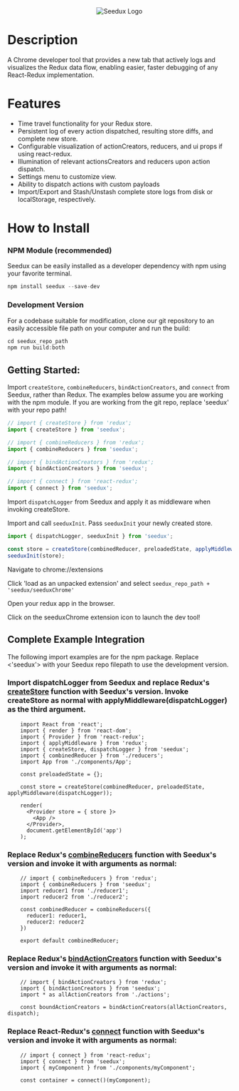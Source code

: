 <div align='center'>
  <img src='https://github.com/reduxify/seedux/blob/master/assets/threedux-small.png' alt='Seedux Logo'>
</div>

# Description
A Chrome developer tool that provides a new tab that actively logs and visualizes the Redux data flow, enabling easier, faster debugging of any React-Redux implementation.

# Features
- Time travel functionality for your Redux store.
- Persistent log of every action dispatched, resulting store diffs, and complete new store.
- Configurable visualization of actionCreators, reducers, and ui props if using react-redux.
- Illumination of relevant actionsCreators and reducers upon action dispatch.
- Settings menu to customize view.
- Ability to dispatch actions with custom payloads
- Import/Export and Stash/Unstash complete store logs from disk or localStorage, respectively.

# How to Install

### NPM Module (recommended)

Seedux can be easily installed as a developer dependency with npm using your favorite terminal.

```javascript
npm install seedux --save-dev
```

### Development Version

For a codebase suitable for modification, clone our git repository to an easily accessible file path on your computer and run the build:

```javascript
cd seedux_repo_path
npm run build:both
```

## Getting Started:

Import `createStore`, `combineReducers`, `bindActionCreators`, and `connect` from Seedux, rather than Redux. The examples below assume you are working with the npm module. If you are working from the git repo, replace 'seedux' with your repo path!

```javascript
// import { createStore } from 'redux';
import { createStore } from 'seedux';
```

```javascript
// import { combineReducers } from 'redux';
import { combineReducers } from 'seedux';

```

```javascript
// import { bindActionCreators } from 'redux';
import { bindActionCreators } from 'seedux';
```

```javascript
// import { connect } from 'react-redux';
import { connect } from 'seedux';
```

Import `dispatchLogger` from Seedux and apply it as middleware when invoking createStore.

Import and call `seeduxInit`. Pass `seeduxInit` your newly created store.

```javascript
import { dispatchLogger, seeduxInit } from 'seedux';

const store = createStore(combinedReducer, preloadedState, applyMiddleware(dispatchLogger));
seeduxInit(store);
```

Navigate to chrome://extensions

Click 'load as an unpacked extension' and select ```seedux_repo_path + 'seedux/seeduxChrome'```

Open your redux app in the browser. 

Click on the seeduxChrome extension icon to launch the dev tool!

## Complete Example Integration

The following import examples are for the npm package. Replace <'seedux'> with your Seedux repo filepath to use the development version.

### Import dispatchLogger from Seedux and replace Redux's <a href='http://redux.js.org/docs/api/createStore.html'>createStore</a> function with Seedux's version. Invoke createStore as normal with applyMiddleware(dispatchLogger) as the third argument.

```
    import React from 'react';
    import { render } from 'react-dom';
    import { Provider } from 'react-redux';
    import { applyMiddleware } from 'redux';
    import { createStore, dispatchLogger } from 'seedux';
    import { combinedReducer } from './reducers';
    import App from './components/App';

    const preloadedState = {};

    const store = createStore(combinedReducer, preloadedState, applyMiddleware(dispatchLogger));

    render(
      <Provider store = { store }>
        <App />
      </Provider>,
      document.getElementById('app')
    );
```

### Replace Redux's <a href='http://redux.js.org/docs/api/combineReducers.html'>combineReducers</a> function with Seedux's version and invoke it with arguments as normal:

```
    // import { combineReducers } from 'redux';
    import { combineReducers } from 'seedux';
    import reducer1 from './reducer1';
    import reducer2 from './reducer2';

    const combinedReducer = combineReducers({
      reducer1: reducer1,
      reducer2: reducer2
    })

    export default combinedReducer;
```

### Replace Redux's <a href='http://redux.js.org/docs/api/bindActionCreators.html'>bindActionCreators</a> function with Seedux's version and invoke it with arguments as normal:

```
    // import { bindActionCreators } from 'redux';
    import { bindActionCreators } from 'seedux';
    import * as allActionCreators from './actions';

    const boundActionCreators = bindActionCreators(allActionCreators, dispatch);
```

### Replace React-Redux's <a href='https://github.com/reactjs/react-redux/blob/master/docs/api.md#connectmapstatetoprops-mapdispatchtoprops-mergeprops-options'>connect</a> function with Seedux's version and invoke it with arguments as normal:

```
    // import { connect } from 'react-redux';
    import { connect } from 'seedux';
    import { myComponent } from './components/myComponent';

    const container = connect()(myComponent);
```
